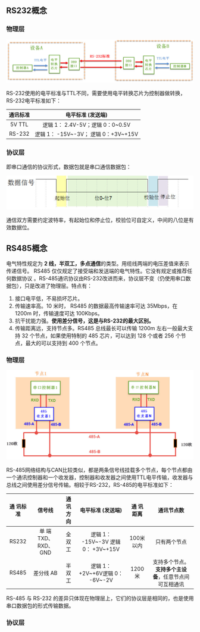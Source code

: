 ## RS232概念

### 物理层

![image-20250908202031432](./assets/image-20250908202031432.png)

RS-232使用的电平标准与TTL不同，需要使用电平转换芯片为控制器做转换，RS-232电平标准如下：

| 通讯标准 |          电平标准 (发送端)           |
| :------: | :----------------------------------: |
|  5V TTL  |   逻辑 1： 2.4V-5V；逻辑 0：0~0.5V   |
|  RS-232  | 逻辑 1： -15V~-3V； 逻辑 0：+3V~+15V |



### 协议层

即串口通信的协议形式，数据包就是串口通信数据包：

![image-20250908203322003](./assets/image-20250908203322003.png)

通信双方需要约定波特率，有起始位和停止位，校验位可自定义，中间的八位是有效数据位。

## RS485概念

电气特性规定为 **2 线，半双工，多点通信**的类型。用缆线两端的电压差值来表示传递信号。 RS485 仅仅规定了接受端和发送端的电气特性。它没有规定或推荐任何数据协议 。RS-485通讯协议由RS-232改进而来，协议层不变（仍使用串口数据包），只是改进了物理层。特点有：

1. 接口电平低，不易损坏芯片。
2. 传输速率高。10 米时， RS485 的数据最高传输速率可达 35Mbps，在 1200m 时，传输速度可达 100Kbps。  
3. 抗干扰能力强。**使用差分信号，这是与RS-232的最大区别。**
4. 传输距离远，支持节点多。RS485 总线最长可以传输 1200m 左右一般最大支持 32 个节点，如果使用特制的 485 芯片，可以达到 128 个或者 256 个节点，最大的可以支持到 400 个节点。  

### 物理层

![image-20250908204202120](./assets/image-20250908204202120.png)

RS-485网络结构与CAN比较类似，都是两条信号线挂载多个节点，每个节点都由一个通讯控制器和一个收发器，控制器和收发器之间使用TTL电平传输，收发器与总线之间使用差分信号传输。相较于RS-232，RS-485的电平标准如下：

| 通 讯标准 |        信号线        | 通 讯方向 |           电平标准 (发送端)            | 通 讯距离  |                       通讯节点数                       |
| :-------: | :------------------: | :-------: | :------------------------------------: | :--------: | :----------------------------------------------------: |
|   RS232   | 单 端 TXD、RXD、 GND |  全 双工  | 逻辑 1： -15V~-3V    逻辑 0： +3V~+15V | 100米 以内 |                      只有两个节点                      |
|   RS485   |      差分线 AB       |  半 双工  |    逻辑 1： +2V~+6V逻辑 0： -6V~-2V    |   1200米   | 支持多个节点。**支持多个主设备**，任意节点间可互相通讯 |

RS-485 与 RS-232 的差异只体现在物理层上，它们的协议层是相同的，也是使用串口数据包的形式传输数据。  

### 协议层

